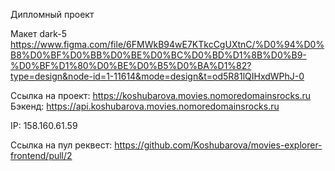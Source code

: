 Дипломный проект

Макет dark-5
https://www.figma.com/file/6FMWkB94wE7KTkcCgUXtnC/%D0%94%D0%B8%D0%BF%D0%BB%D0%BE%D0%BC%D0%BD%D1%8B%D0%B9-%D0%BF%D1%80%D0%BE%D0%B5%D0%BA%D1%82?type=design&node-id=1-11614&mode=design&t=od5R81lQIHxdWPhJ-0

Cсылка на проект: https://koshubarova.movies.nomoredomainsrocks.ru
Бэкенд: https://api.koshubarova.movies.nomoredomainsrocks.ru

IP: 158.160.61.59

Ссылка на пул реквест: https://github.com/Koshubarova/movies-explorer-frontend/pull/2